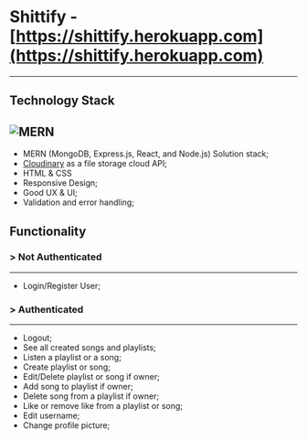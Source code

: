 # Shittify - [https://shittify.herokuapp.com](https://shittify.herokuapp.com)
***
## Technology Stack
![MERN](https://miro.medium.com/max/1400/1*k0SazfSJ-tPSBbt2WDYIyw.png)
---
* MERN (MongoDB, Express.js, React, and Node.js) Solution stack;
* [Cloudinary](https://cloudinary.com/) as a file storage cloud API;
* HTML & CSS
* Responsive Design;
* Good UX & UI;
* Validation and error handling;
## Functionality
### > Not Authenticated
---
* Login/Register User;
### > Authenticated
---
* Logout;
* See all created songs and playlists;
* Listen a playlist or a song;
* Create playlist or song;
* Edit/Delete playlist or song if owner;
* Add song to playlist if owner;
* Delete song from a playlist if owner;
* Like or remove like from a playlist or song;
* Edit username;
* Change profile picture;
